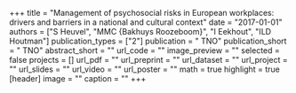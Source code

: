 +++
title = "Management of psychosocial risks in European workplaces: drivers and barriers in a national and cultural context"
date = "2017-01-01"
authors = ["S Heuvel", "MMC {Bakhuys Roozeboom}", "I Eekhout", "ILD Houtman"]
publication_types = ["2"]
publication = " TNO"
publication_short = " TNO"
abstract_short = ""
url_code = ""
image_preview = ""
selected = false
projects = []
url_pdf = ""
url_preprint = ""
url_dataset = ""
url_project = ""
url_slides = ""
url_video = ""
url_poster = ""
math = true
highlight = true
[header]
image = ""
caption = ""
+++
